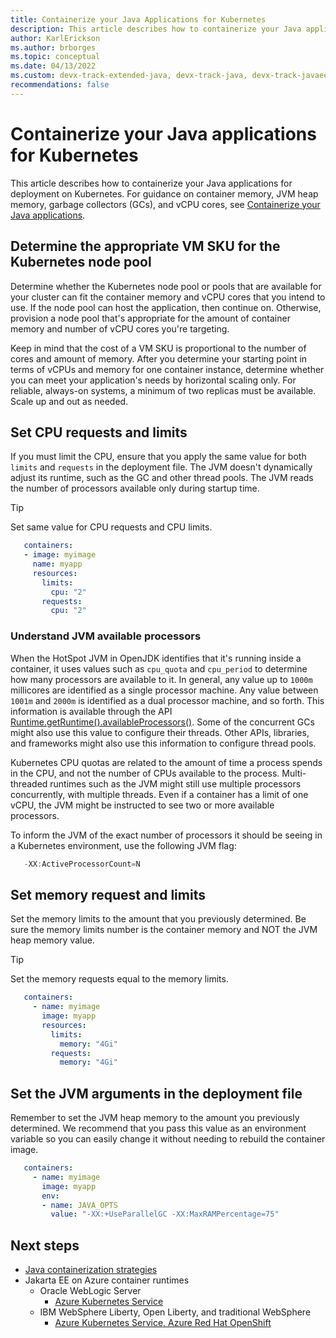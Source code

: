 ```yaml
---
title: Containerize your Java Applications for Kubernetes
description: This article describes how to containerize your Java applications for Kubernetes deployment
author: KarlErickson
ms.author: brborges
ms.topic: conceptual
ms.date: 04/13/2022
ms.custom: devx-track-extended-java, devx-track-java, devx-track-javaee, devx-track-javaee-liberty, devx-track-javaee-liberty-aks, devx-track-javaee-liberty-aro, devx-track-javaee-wls, devx-track-javaee-wls-aks
recommendations: false
---
```


# Containerize your Java applications for Kubernetes

This article describes how to containerize your Java applications for deployment on Kubernetes. For guidance on container memory, JVM heap memory, garbage collectors (GCs), and vCPU cores, see [Containerize your Java applications](overview.md).

## Determine the appropriate VM SKU for the Kubernetes node pool

Determine whether the Kubernetes node pool or pools that are available for your cluster can fit the container memory and vCPU cores that you intend to use. If the node pool can host the application, then continue on. Otherwise, provision a node pool that's appropriate for the amount of container memory and number of vCPU cores you're targeting.

Keep in mind that the cost of a VM SKU is proportional to the number of cores and amount of memory. After you determine your starting point in terms of vCPUs and memory for one container instance, determine whether you can meet your application's needs by horizontal scaling only. For reliable, always-on systems, a minimum of two replicas must be available. Scale up and out as needed.

## Set CPU requests and limits

If you must limit the CPU, ensure that you apply the same value for both `limits` and `requests` in the deployment file. The JVM doesn't dynamically adjust its runtime, such as the GC and other thread pools. The JVM reads the number of processors available only during startup time.

> [!TIP]
> Set same value for CPU requests and CPU limits.

```yaml
   containers:
   - image: myimage
     name: myapp
     resources:
       limits:
         cpu: "2"
       requests:
         cpu: "2"
```

### Understand JVM available processors

When the HotSpot JVM in OpenJDK identifies that it's running inside a container, it uses values such as `cpu_quota` and `cpu_period` to determine how many processors are available to it. In general, any value up to `1000m` millicores are identified as a single processor machine. Any value between `1001m` and `2000m` is identified as a dual processor machine, and so forth. This information is available through the API [Runtime.getRuntime().availableProcessors()](https://docs.oracle.com/en/java/javase/11/docs/api/java.base/java/lang/Runtime.html#availableProcessors()). Some of the concurrent GCs might also use this value to configure their threads. Other APIs, libraries, and frameworks might also use this information to configure thread pools.

Kubernetes CPU quotas are related to the amount of time a process spends in the CPU, and not the number of CPUs available to the process. Multi-threaded runtimes such as the JVM might still use multiple processors concurrently, with multiple threads. Even if a container has a limit of one vCPU, the JVM might be instructed to see two or more available processors.

To inform the JVM of the exact number of processors it should be seeing in a Kubernetes environment, use the following JVM flag:

```Java
   -XX:ActiveProcessorCount=N
```

## Set memory request and limits

Set the memory limits to the amount that you previously determined. Be sure the memory limits number is the container memory and NOT the JVM heap memory value.

> [!TIP]
> Set the memory requests equal to the memory limits.

```yaml
   containers:
     - name: myimage
       image: myapp
       resources:
         limits:
           memory: "4Gi"
         requests:
           memory: "4Gi"
```

## Set the JVM arguments in the deployment file

Remember to set the JVM heap memory to the amount you previously determined. We recommend that you pass this value as an environment variable so you can easily change it without needing to rebuild the container image.

```yaml
   containers:
     - name: myimage
       image: myapp
       env:
       - name: JAVA_OPTS
         value: "-XX:+UseParallelGC -XX:MaxRAMPercentage=75"
```

## Next steps

- [Java containerization strategies](index.yml)
- Jakarta EE on Azure container runtimes
  - Oracle WebLogic Server
    - [Azure Kubernetes Service](/azure/virtual-machines/workloads/oracle/weblogic-aks?toc=/azure/developer/java/ee/toc.json&bc=/azure/developer/java/ee/breadcrumb/toc.json)
  - IBM WebSphere Liberty, Open Liberty, and traditional WebSphere
    - [Azure Kubernetes Service, Azure Red Hat OpenShift](../ee/websphere-family.md)
